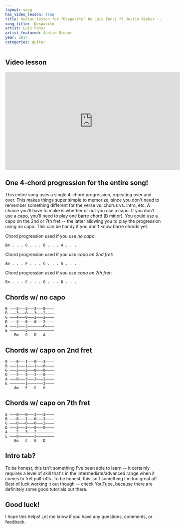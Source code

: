 ```yaml
---
layout: song
has_video_lesson: true
title: Guitar lesson for "Despacito" by Luis Fonsi ft Justin Bieber -- playsongnotes.com
song_title:  Despacito
artist: Luis Fonsi
artist_featured: Justin Bieber
year: 2017
categories: guitar
---
```


## Video lesson

<iframe width="560" height="315" src="https://www.youtube.com/embed/kK6w56i4C1M" frameborder="0" allowfullscreen></iframe>

## One 4-chord progression for the entire song!

This entire song uses a single 4-chord progression, repeating over and over. This makes things super simple to memorize, since you don't need to remember something different for the verse vs. chorus vs. intro, etc. A choice you'll have to make is whether or not you use a capo. If you don't use a capo, you'll need to play one barre chord (B minor). You could use a capo on the 2nd or 7th fret -- the latter allowing you to play the progression using no capo. This can be handy if you don't know barre chords yet.

Chord progression used if you use *no capo*:

    Bm . . . G . . . D . . . A . . .

Chord progression used if you use *capo on 2nd fret*:

    Am . . . F . . . C . . . G . . .

Chord progression used if you use *capo on 7th fret*:

    Em . . . C . . . G . . . D . . .

## Chords w/ no capo

    E –––2–––3–––2–––0––––
    B –––3–––0–––3–––2––––
    G –––4–––0–––2–––2––––
    D –––4–––0–––0–––2––––
    A –––2–––2–––––––0––––
    E –––––––3––––––––––––
        Bm   G   D   A

## Chords w/ capo on 2nd fret

    E –––0–––1–––0–––3––––
    B –––1–––1–––1–––0––––
    G –––2–––2–––0–––0––––
    D –––2–––3–––2–––0––––
    A –––0–––3–––3–––2––––
    E –––––––1–––––––3––––
        Am   F   C   G

## Chords w/ capo on 7th fret

    E –––0–––0–––3–––2––––
    B –––0–––1–––0–––3––––
    G –––0–––0–––0–––2––––
    D –––2–––2–––0–––0––––
    A –––2–––3–––2––––––––
    E –––0–––––––3––––––––
        Em   C   G   D

## Intro tab?

To be honest, this isn't something I've been able to learn -- it certainly requires a level of skill that's in the intermediate/advanced range when it comes to fret pull-offs. To be honest, this isn't something I'm too great at! Best of luck working it out though -- check YouTube, because there are definitely some good tutorials out there.

## Good luck!

I hope this helps! Let me know if you have any questions, comments, or feedback.
